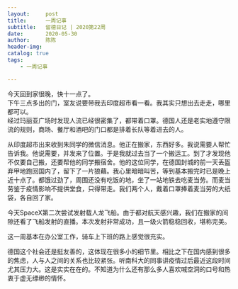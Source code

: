 ```yaml
---
layout:     post
title:      一周记事
subtitle:   留德日记 | 2020第22周
date:       2020-05-30
author:     陈陈
header-img: 
catalog: true
tags:
    - 一周记事

---
```


今天回到家很晚，快十一点了。  
下午三点多出的门，室友说要带我去印度超市看一看。我其实只想出去走走，哪里都可以。  
经过玛丽亚广场时发现人流已经很密集了，都带着口罩。德国人还是老实地遵守限流的规则，商场、餐厅和酒吧的门口都是排着长队等着进去的人。

从印度超市出来收到朱同学的微信消息。他正在搬家，东西好多。我说需要人帮忙告诉我。他说需要，并发来了位置。于是我就过去当了一个搬运工。到了才发现他不仅要自己搬，还要帮他的同学搬宿舍。他的这位同学，在德国封城的前一天丢盔弃甲地跑回国内了，留下了一片狼藉。我心里暗暗叫苦，等到基本搬完时已是晚上近十点了。都饿过劲了，周围还没有吃饭的地，坐了一站地铁去吃麦当劳。而麦当劳鉴于疫情影响不提供堂食，只得带走。我们两个人，戴着口罩捧着麦当劳的大纸袋，各自回了家。

今天SpaceX第二次尝试发射载人龙飞船。由于都对航天感兴趣，我们在搬家的间隙还看了飞船发射的直播。本次发射非常成功，且一级火箭稳稳回收，堪称完美。

这一周基本在办公室工作，骑车上下班的路上感觉很充实。

德国这个社会还是挺友善的，这体现在很多小的细节里。相比之下在国内感到很多的焦虑，人与人之间的关系也比较紧张。听南科大的同事讲疫情过后最近这段时间尤其压力大。这是实实在在的。不知道为什么还有那么多人喜欢喊空洞的口号和热衷于虚无缥缈的情怀。







